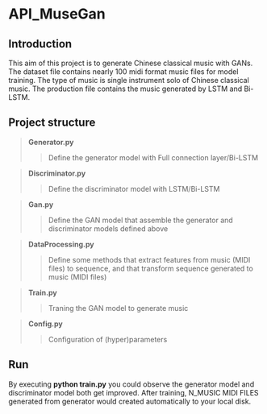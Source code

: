 # API_MuseGan 
## Introduction
This aim of this project is to generate Chinese classical music with GANs. 
The dataset file contains nearly 100 midi format music files for model training. The type of music is single instrument solo of Chinese classical music. The production file contains the music generated by LSTM and Bi-LSTM.

## Project structure

> __Generator.py__
>
>> Define the generator model with Full connection layer/Bi-LSTM


> __Discriminator.py__
>
>> Define the discriminator model with LSTM/Bi-LSTM


> __Gan.py__
>
>> Define the GAN model that assemble the generator and discriminator models defined above


> __DataProcessing.py__
>
>> Define some methods that extract features from music (MIDI files) to sequence, and that transform sequence generated to music (MIDI files)


> __Train.py__
> 
>> Traning the GAN model to generate music


> __Config.py__
>
>> Configuration of (hyper)parameters

## Run
By executing __python train.py__ you could observe the generator model and discriminator model both get improved. After training, N_MUSIC MIDI FILES generated from generator would created automatically to your local disk.

